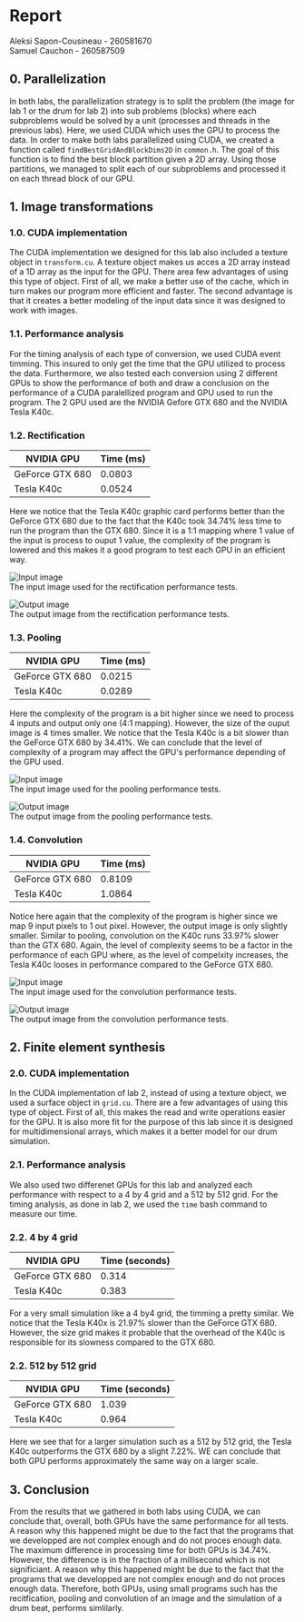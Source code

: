 # Report

Aleksi Sapon-Cousineau - 260581670  
Samuel Cauchon - 260587509

## 0. Parallelization

In both labs, the parallelization strategy is to split the problem (the image for lab 1 or the drum for lab 2) into sub problems (blocks) where each subproblems would be solved by a unit (processes and threads in the previous labs). Here, we used CUDA which uses the GPU to process the data. In order to make both labs parallelized using CUDA, we created a function called `findBestGridAndBlockDims2D` in `common.h`. The goal of this function is to find the best block partition given a 2D array. Using those partitions, we managed to split each of our subproblems and processed it on each thread block of our GPU.

## 1. Image transformations

### 1.0. CUDA implementation

The CUDA implementation we designed for this lab also included a texture object in `transform.cu`. A texture object makes us acces a 2D array instead of a 1D array as the input for the GPU. There area few advantages of using this type of object. First of all, we make a better use of the cache, which in turn makes our program more efficient and faster. The second advantage is that it creates a better modeling of the input data since it was designed to work with images.

### 1.1. Performance analysis

For the timing analysis of each type of conversion, we used CUDA event timming. This insured to only get the time that the GPU utilized to process the data. Furthermore, we also tested each conversion using 2 different GPUs to show the performance of both and draw a conclusion on the performance of a CUDA paralellized program and GPU used to run the program. The 2 GPU used are the NVIDIA Gefore GTX 680 and the NVIDIA Tesla K40c.

### 1.2. Rectification

|NVIDIA GPU     |Time (ms)|
|---------------|---------|
|GeForce GTX 680|0.0803   |
|Tesla K40c     |0.0524   |

Here we notice that the Tesla K40c graphic card performs better than the GeForce GTX 680 due to the fact that the K40c took 34.74% less time to run the program than the GTX 680. Since it is a 1:1 mapping where 1 value of the input is process to ouput 1 value, the complexity of the program is lowered and this makes it a good program to test each GPU in an efficient way.

![Input image](Rooster.png)  
The input image used for the rectification performance tests.

![Output image](RoosterRectified.png)  
The output image from the rectification performance tests.

### 1.3. Pooling

|NVIDIA GPU     |Time (ms)|
|---------------|---------|
|GeForce GTX 680|0.0215   |
|Tesla K40c     |0.0289   |

Here the complexity of the program is a bit higher since we need to process 4 inputs and output only one (4:1 mapping). However, the size of the ouput image is 4 times smaller. We notice that the Tesla K40c is a bit slower than the GeForce GTX 680 by 34.41%. We can conclude that the level of complexity of a program may affect the GPU's performance depending of the GPU used.

![Input image](Jaguar.png)  
The input image used for the pooling performance tests.

![Output image](JaguarPooled.png)  
The output image from the pooling performance tests.

### 1.4. Convolution

|NVIDIA GPU     |Time (ms)|
|---------------|---------|
|GeForce GTX 680|0.8109   |
|Tesla K40c     |1.0864   |

Notice here again that the complexity of the program is higher since we map 9 input pixels to 1 out pixel. However, the output image is only slightly smaller. Similar to pooling, convolution on the K40c runs 33.97% slower than the GTX 680. Again, the level of complexity seems to be a factor in the performance of each GPU where, as the level of compelxity increases, the Tesla K40c looses in performance compared to the GeForce GTX 680.

![Input image](JustDoIt.png)  
The input image used for the convolution performance tests.

![Output image](JustDoItConvolved.png)  
The output image from the convolution performance tests.

## 2. Finite element synthesis

### 2.0. CUDA implementation

In the CUDA implementation of lab 2, instead of using a texture object, we used a surface object in `grid.cu`. There are a few advantages of using this type of object. First of all, this makes the read and write operations easier for the GPU. It is also more fit for the purpose of this lab since it is designed for multidimensional arrays, which makes it a better model for our drum simulation.

### 2.1. Performance analysis

We also used two differenet GPUs for this lab and analyzed each performance with respect to a 4 by 4 grid and a 512 by 512 grid. For the timing analysis, as done in lab 2, we used the `time` bash command to measure our time.

### 2.2. 4 by 4 grid

|NVIDIA GPU     |Time (seconds)|
|---------------|--------------|
|GeForce GTX 680|0.314         |
|Tesla K40c     |0.383         |

For a very small simulation like a 4 by4 grid, the timming a pretty similar. We notice that the Tesla K40x is 21.97% slower than the GeForce GTX 680. However, the size grid makes it probable that the overhead of the K40c is responsible for its slowness compared to the GTX 680.

### 2.2. 512 by 512 grid

|NVIDIA GPU     |Time (seconds)|
|---------------|--------------|
|GeForce GTX 680|1.039         |
|Tesla K40c     |0.964         |

Here we see that for a larger simulation such as a 512 by 512 grid, the Tesla K40c outperforms the GTX 680 by a slight 7.22%. WE can conclude that both GPU performs approximately the same way on a larger scale.

## 3. Conclusion

From the results that we gathered in both labs using CUDA, we can conclude that, overall, both GPUs have the same performance for all tests. A reason why this happened might be due to the fact that the programs that we developped are not complex enough and do not proces enough data. The maximum difference in processing time for both GPUs is 34.74%. However, the difference is in the fraction of a millisecond which is not significiant. A reason why this happened might be due to the fact that the programs that we developped are not complex enough and do not proces enough data. Therefore, both GPUs, using small programs such has the recitfication, pooling and convolution of an image and the simulation of a drum beat, performs simlilarly. 
